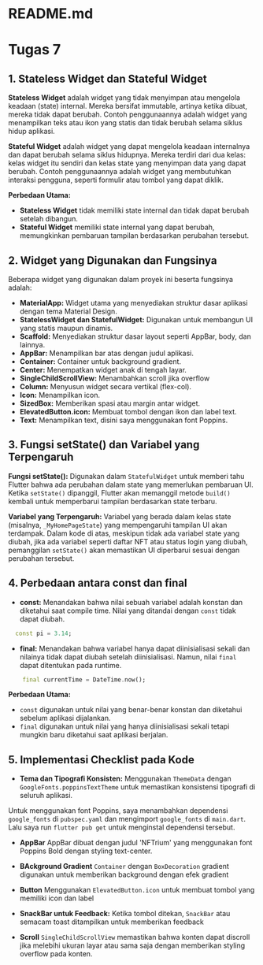 # README.md

# Tugas 7

## 1. Stateless Widget dan Stateful Widget

**Stateless Widget** adalah widget yang tidak menyimpan atau mengelola keadaan (state) internal. Mereka bersifat immutable, artinya ketika dibuat, mereka tidak dapat berubah. Contoh penggunaannya adalah widget yang menampilkan teks atau ikon yang statis dan tidak berubah selama siklus hidup aplikasi.

**Stateful Widget** adalah widget yang dapat mengelola keadaan internalnya dan dapat berubah selama siklus hidupnya. Mereka terdiri dari dua kelas: kelas widget itu sendiri dan kelas state yang menyimpan data yang dapat berubah. Contoh penggunaannya adalah widget yang membutuhkan interaksi pengguna, seperti formulir atau tombol yang dapat diklik.

**Perbedaan Utama:**
- **Stateless Widget** tidak memiliki state internal dan tidak dapat berubah setelah dibangun.
- **Stateful Widget** memiliki state internal yang dapat berubah, memungkinkan pembaruan tampilan berdasarkan perubahan tersebut.

## 2. Widget yang Digunakan dan Fungsinya

Beberapa widget yang digunakan dalam proyek ini beserta fungsinya adalah:

- **MaterialApp:** Widget utama yang menyediakan struktur dasar aplikasi dengan tema Material Design.
- **StatelessWidget dan StatefulWidget:** Digunakan untuk membangun UI yang statis maupun dinamis.
- **Scaffold:** Menyediakan struktur dasar layout seperti AppBar, body, dan lainnya.
- **AppBar:** Menampilkan bar atas dengan judul aplikasi.
- **Container:** Container untuk background gradient.
- **Center:** Menempatkan widget anak di tengah layar.
- **SingleChildScrollView:** Menambahkan scroll jika overflow
- **Column:** Menyusun widget secara vertikal (flex-col).
- **Icon:** Menampilkan icon.
- **SizedBox:** Memberikan spasi atau margin antar widget.
- **ElevatedButton.icon:** Membuat tombol dengan ikon dan label text.
- **Text:** Menampilkan text, disini saya menggunakan font Poppins.

## 3. Fungsi setState() dan Variabel yang Terpengaruh

**Fungsi setState():** Digunakan dalam `StatefulWidget` untuk memberi tahu Flutter bahwa ada perubahan dalam state yang memerlukan pembaruan UI. Ketika `setState()` dipanggil, Flutter akan memanggil metode `build()` kembali untuk memperbarui tampilan berdasarkan state terbaru.

**Variabel yang Terpengaruh:** Variabel yang berada dalam kelas state (misalnya, `_MyHomePageState`) yang mempengaruhi tampilan UI akan terdampak. Dalam kode di atas, meskipun tidak ada variabel state yang diubah, jika ada variabel seperti daftar NFT atau status login yang diubah, pemanggilan `setState()` akan memastikan UI diperbarui sesuai dengan perubahan tersebut.

## 4. Perbedaan antara const dan final
- **const:** Menandakan bahwa nilai sebuah variabel adalah konstan dan diketahui saat compile time. Nilai yang ditandai dengan `const` tidak dapat diubah.
```dart
  const pi = 3.14; 
```
- **final:** Menandakan bahwa variabel hanya dapat diinisialisasi sekali dan nilainya tidak dapat diubah setelah diinisialisasi. Namun, nilai `final` dapat ditentukan pada runtime.

```dart
    final currentTime = DateTime.now(); 
```

**Perbedaan Utama:**
- `const` digunakan untuk nilai yang benar-benar konstan dan diketahui sebelum aplikasi dijalankan.
- `final` digunakan untuk nilai yang hanya diinisialisasi sekali tetapi mungkin baru diketahui saat aplikasi berjalan.

## 5. Implementasi Checklist pada Kode

- **Tema dan Tipografi Konsisten:** Menggunakan `ThemeData` dengan `GoogleFonts.poppinsTextTheme` untuk memastikan konsistensi tipografi di seluruh aplikasi.

Untuk menggunakan font Poppins, saya menambahkan dependensi `google_fonts` di `pubspec.yaml` dan mengimport `google_fonts` di `main.dart`. Lalu saya run `flutter pub get` untuk menginstal dependensi tersebut.


- **AppBar** AppBar dibuat dengan judul 'NFTrium' yang menggunakan font Poppins Bold dengan styling text-center.

- **BAckground Gradient** `Container` dengan `BoxDecoration` gradient digunakan untuk memberikan background dengan efek gradient

- **Button** Menggunakan `ElevatedButton.icon` untuk membuat tombol yang memiliki icon dan label

- **SnackBar untuk Feedback:** Ketika tombol ditekan, `SnackBar` atau semacam toast ditampilkan untuk memberikan feedback

- **Scroll** `SingleChildScrollView` memastikan bahwa konten dapat discroll jika melebihi ukuran layar atau sama saja dengan memberikan styling overflow pada konten.



